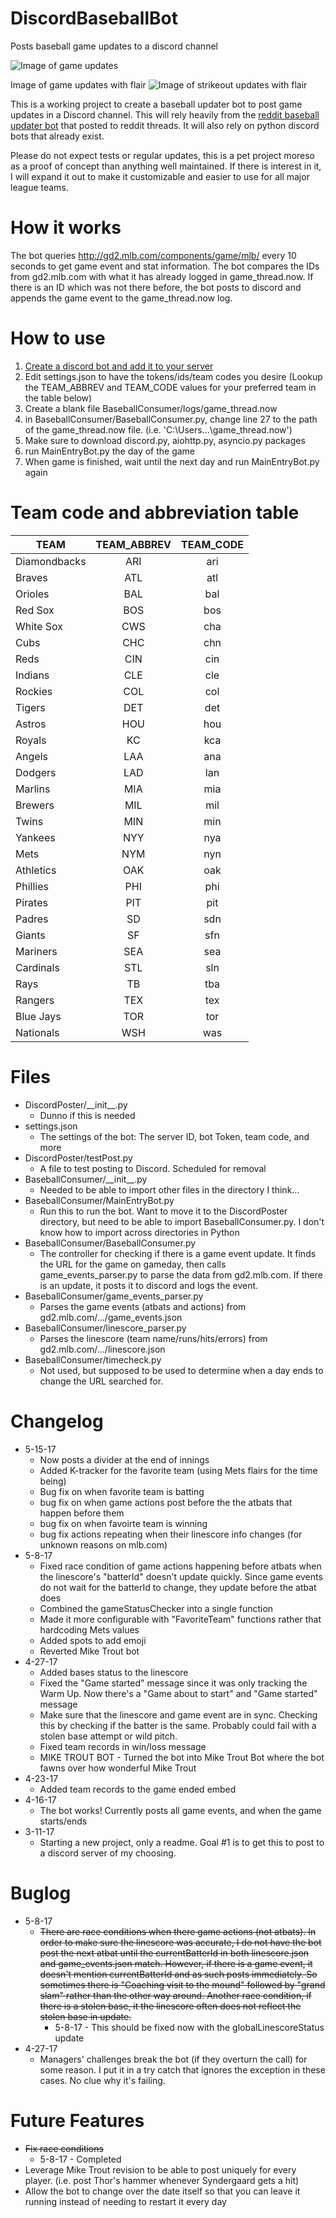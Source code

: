 # DiscordBaseballBot
Posts baseball game updates to a discord channel

![Image of game updates](http://i.imgur.com/xLfqaUW.png)

Image of game updates with flair
![Image of strikeout updates with flair](http://i.imgur.com/zhKYNmH.png)

This is a working project to create a baseball updater bot to post game updates in a Discord channel.
This will rely heavily from the [reddit baseball updater bot](https://github.com/mattabullock/Baseball-GDT-Bot)
that posted to reddit threads. It will also rely on python discord bots that already exist.  

Please do not expect tests or regular updates, this is a pet project moreso as a proof of concept than 
anything well maintained.  If there is interest in it, I will expand it out to make it customizable
and easier to use for all major league teams.

# How it works
The bot queries http://gd2.mlb.com/components/game/mlb/ every 10 seconds to get game event and stat information.  The bot compares the IDs from gd2.mlb.com with what it has already logged in game_thread.now.  If there is an ID which was not there before, the bot posts to discord and appends the game event to the game_thread.now log.

# How to use
1. [Create a discord bot and add it to your server](https://github.com/reactiflux/discord-irc/wiki/Creating-a-discord-bot-&-getting-a-token)
2. Edit settings.json to have the tokens/ids/team codes you desire (Lookup the TEAM_ABBREV and TEAM_CODE values for your preferred team in the table below)
3. Create a blank file BaseballConsumer/logs/game_thread.now
4. in BaseballConsumer/BaseballConsumer.py, change line 27 to the path of the game_thread.now file.  (i.e. 'C:\Users...\game_thread.now')
5. Make sure to download discord.py, aiohttp.py, asyncio.py packages
4. run MainEntryBot.py the day of the game
5. When game is finished, wait until the next day and run MainEntryBot.py again

# Team code and abbreviation table
|     TEAM     | TEAM_ABBREV | TEAM_CODE |
| ------------ |:-----------:|:---------:|
| Diamondbacks |     ARI     |    ari    |
| Braves       |     ATL     |    atl    |
| Orioles      |     BAL     |    bal    |
| Red Sox      |     BOS     |    bos    |
| White Sox    |     CWS     |    cha    |
| Cubs         |     CHC     |    chn    |
| Reds         |     CIN     |    cin    |
| Indians      |     CLE     |    cle    |
| Rockies      |     COL     |    col    |
| Tigers       |     DET     |    det    |
| Astros       |     HOU     |    hou    |
| Royals       |     KC      |    kca    |
| Angels       |     LAA     |    ana    |
| Dodgers      |     LAD     |    lan    |
| Marlins      |     MIA     |    mia    |
| Brewers      |     MIL     |    mil    |
| Twins        |     MIN     |    min    |
| Yankees      |     NYY     |    nya    |
| Mets         |     NYM     |    nyn    |
| Athletics    |     OAK     |    oak    |
| Phillies     |     PHI     |    phi    |
| Pirates      |     PIT     |    pit    |
| Padres       |     SD      |    sdn    |
| Giants       |     SF      |    sfn    |
| Mariners     |     SEA     |    sea    |
| Cardinals    |     STL     |    sln    |
| Rays         |     TB      |    tba    |
| Rangers      |     TEX     |    tex    |
| Blue Jays    |     TOR     |    tor    |
| Nationals    |     WSH     |    was    |

# Files
* DiscordPoster/\_\_init\_\_.py
  * Dunno if this is needed
* settings.json
  * The settings of the bot: The server ID, bot Token, team code, and more
* DiscordPoster/testPost.py
  * A file to test posting to Discord.  Scheduled for removal
* BaseballConsumer/\_\_init_\_\.py
  * Needed to be able to import other files in the directory I think...
* BaseballConsumer/MainEntryBot.py
  * Run this to run the bot.  Want to move it to the DiscordPoster directory, but need to be able to import BaseballConsumer.py.  I don't know how to import across directories in Python
* BaseballConsumer/BaseballConsumer.py
  * The controller for checking if there is a game event update.  It finds the URL for the game on gameday, then calls  	game_events_parser.py to parse the data from gd2.mlb.com.  If there is an update, it posts it to discord and logs the event.
* BaseballConsumer/game_events_parser.py
  * Parses the game events (atbats and actions) from gd2.mlb.com/.../game_events.json
* BaseballConsumer/linescore_parser.py
  * Parses the linescore (team name/runs/hits/errors) from gd2.mlb.com/.../linescore.json
* BaseballConsumer/timecheck.py
  * Not used, but supposed to be used to determine when a day ends to change the URL searched for.

# Changelog
* 5-15-17
  * Now posts a divider at the end of innings
  * Added K-tracker for the favorite team (using Mets flairs for the time being)
  * Bug fix on when favorite team is batting
  * bug fix on when game actions post before the the atbats that happen before them
  * bug fix on when favoirte team is winning
  * bug fix actions repeating when their linescore info changes (for unknown reasons on mlb.com)
* 5-8-17
  * Fixed race condition of game actions happening before atbats when the linescore's "batterId" doesn't update quickly.  Since game events do not wait for the batterId to change, they update before the atbat does
  * Combined the gameStatusChecker into a single function
  * Made it more configurable with "FavoriteTeam" functions rather that hardcoding Mets values
  * Added spots to add emoji
  * Reverted Mike Trout bot
* 4-27-17
  * Added bases status to the linescore
  * Fixed the "Game started" message since it was only tracking the Warm Up.  Now there's a "Game about to start" and "Game started" message
  * Make sure that the linescore and game event are in sync.  Checking this by checking if the batter is the same.  Probably could fail with a stolen base attempt or wild pitch.
  * Fixed team records in win/loss message
  * MIKE TROUT BOT - Turned the bot into Mike Trout Bot where the bot fawns over how wonderful Mike Trout
* 4-23-17
  * Added team records to the game ended embed
* 4-16-17
  * The bot works!  Currently posts all game events, and when the game starts/ends
* 3-11-17
  * Starting a new project, only a readme.  Goal #1 is to get this to post to a discord server of my choosing.

# Buglog
* 5-8-17
  * ~~There are race conditions when there game actions (not atbats).  In order to make sure the linescore was accurate, I do not have the bot post the next atbat until the currentBatterId in both linescore.json and game_events.json match.  However, if there is a game event, it doesn't mention currentBatterId and as such posts immediately.  So sometimes there is "Coaching visit to the mound" followed by "grand slam" rather than the other way around. Another race condition, if there is a stolen base, it the linescore often does not reflect the stolen base in update.~~  
    * 5-8-17 - This should be fixed now with the globalLinescoreStatus update
* 4-27-17
  * Managers' challenges break the bot (if they overturn the call) for some reason.  I put it in a try catch that ignores the exception in these cases.  No clue why it's failing.

# Future Features
* ~~Fix race conditions~~
  * 5-8-17 - Completed
* Leverage Mike Trout revision to be able to post uniquely for every player. (i.e. post Thor's hammer whenever Syndergaard gets a hit)
* Allow the bot to change over the date itself so that you can leave it running instead of needing to restart it every day
